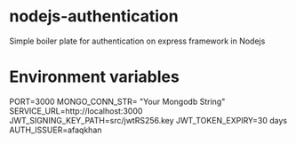 # nodejs-authentication
Simple boiler plate for authentication on express framework in Nodejs


# Environment variables 

PORT=3000
MONGO_CONN_STR= "Your Mongodb String"
SERVICE_URL=http://localhost:3000
JWT_SIGNING_KEY_PATH=src/jwtRS256.key
JWT_TOKEN_EXPIRY=30 days
AUTH_ISSUER=afaqkhan
